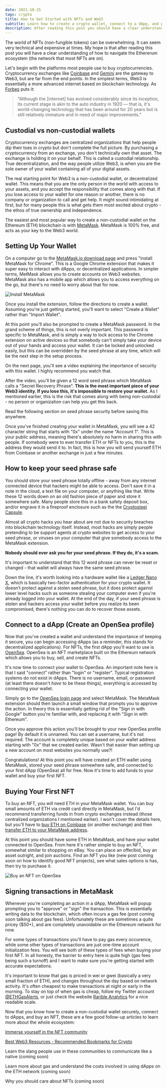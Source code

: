 ```yaml
---
date: 2021-10-25
tags: crypto
title: How to Get Started with NFTs and Web3
subtitle: Learn how to create a crypto wallet, connect to a dApp, and purchase your first NFT.
description: After reading this post you should have a clear understanding of how to create a crypto wallet and purchase your first NFT.
---
```


The world of NFTs (non-fungible tokens) can be overwhelming. It can seem very technical and expensive at times. My hope is that after reading this post you will have a clear understanding of how to navigate the Ethererum ecosystem (the network that most NFTs are on).

Let's begin with the platforms most people use to buy cryptocurrencies. Cryptocurrency exchanges like [Coinbase](https://www.coinbase.com/join/skrilo_n) and [Gemini](https://www.gemini.com/share/xqk6ggp3x) are the gateway to Web3, but are far from the end points. In the simplest terms, Web3 is essentially a more advanced internet based on blockchain technology. As [Forbes](https://www.forbes.com/sites/forbestechcouncil/2020/01/06/what-is-web-3-0/) puts it:

> "Although the \[internet\] has evolved considerably since its inception, its current stage is akin to the auto industry in 1920 — that is, it's world-changing technology that has been around for 20 years but is still relatively immature and in need of major improvements."

## Custodial vs non-custodial wallets
Cryptocurrency exchanges are centralized organizations that help people dip their toes in crypto but don't complete the full picture. By purchasing a cryptocurrency from an exchange, you don't technically own that asset. The exchange is holding it on your behalf. This is called a custodial relationship. True decentralization, and the way people utilize Web3, is when you are the sole owner of your wallet containing all of your digital assets.

The real starting point for Web3 is a non-custodial wallet, or decentralized wallet. This means that you are the only person in the world with access to your assets, and you accept the responsibility that comes along with that. If you lose access to your wallet for one reason or another, there is no company or organization to call and get help. It might sound intimidating at first, but for many people this is what gets them most excited about crypto - the ethos of true ownership and independence.

The easiest and most popular way to create a non-custodial wallet on the Ethereum (ETH) blockchain is with [MetaMask](https://metamask.io/). MetaMask is 100% free, and acts as your key to the Web3 world.

## Setting Up Your Wallet
On a computer go to the [MetaMask.io download page](https://metamask.io/download.html) and press "install MetaMask for Chrome". This is a Google Chrome extension that makes it super easy to interact with dApps, or decentralized applications. In simpler terms, MetMask allows you to create accounts on Web3 websites. MetaMask also has a mobile app which allows you to access everything on the go, but there's no need to worry about that for now.

![Install MetaMask](https://i.ibb.co/9vLmzT3/install-metamask.jpg)

Once you install the extension, follow the directions to create a wallet. Assuming you're just getting started, you'll want to select "Create a Wallet" rather than "Import Wallet". 

At this point you'll also be prompted to create a MetaMask password. In the grand scheme of things, this is not overly important. This password is specific to MetaMask, and is simply a way to lock access to the Chrome extension on active devices so that somebody can't simply take your device out of your hands and access your wallet. It can be locked and unlocked easily, but this can be overridden by the seed phrase at any time, which will be the next step in the setup process.

On the next page, you'll see a video explaining the importance of security with this wallet. I highly recommend you watch that.

After the video, you'll be given a 12 word seed phrase which MetaMask calls a "Secret Recovery Phrase". **This is the most important piece of your Web3 identity. If you lose this, it's impossible to restore your wallet.** As I mentioned earlier, this is the risk that comes along with being non-custodial - no person or organization can help you get this back.

Read the following section on seed phrase security before saving this anywhere.

Once you've finished creating your wallet in MetaMask, you will see a 42 character string that starts with "0x" under the name "Account 1". This is your public address, meaning there's absolutely no harm in sharing this with people. If somebody were to ever transfer ETH or NFTs to you, this is the address they would send it to. In fact, this is how you will send yourself ETH from Coinbase or another exchange in just a few minutes.

## How to keep your seed phrase safe
You should store your seed phrase totally offline - away from any internet connected device that hackers might be able to access. Don't save it in a note in the cloud, a text file on your computer, or anything like that. Write these 12 words down on an old fashion piece of paper and store it somewhere safe. Many people store this in a bank safety deposit box, and/or engrave it in a fireproof enclosure such as the the [Cryptosteel Capsule](https://cryptosteel.com/product/cryptosteel-capsule-solo/).

Almost all crypto hacks you hear about are not due to security breaches into blockchain technology itself. Instead, most hacks are simply people pretending to be support agents at crypto websites to get access to your seed phrase, or viruses on your computer that give somebody access to the MetaMask extension.

**Nobody should ever ask you for your seed phrase. If they do, it's a scam.**

It's important to understand that this 12 word phrase can never be reset or changed - that wallet will always have the same seed phrase.

Down the line, it's worth looking into a hardware wallet like a [Ledger Nano X](https://shop.ledger.com/pages/ledger-nano-x), which is basically two-factor authentication for your crypto wallet. It doesn't protect against a stolen seed phrase, but it does protect against lower level hacks such as someone stealing your computer even if you're already logged into your wallet. At the end of the day, if your seed phrase is stolen and hackers access your wallet before you realize its been compromised, there's nothing you can do to recover those assets.


## Connect to a dApp (Create an OpenSea profile)

Now that you've created a wallet and understand the importance of keeping it secure, you can begin accessing dApps (as a reminder, this stands for decentralized applications). For NFTs, the first dApp you'll want to use is [OpenSea](https://opensea.io/). OpenSea is an NFT marketplace built on the Ethereum network which allows you to buy, sell, and create NFTs.

It's now time to connect your wallet to OpenSea. An important note here is that I said "connect" rather than "login" or "register". Typical registration systems do not exist in dApps. There is no username, email, or password (at least there doesn't *have* to be these things), everything is accessed by connecting your wallet. 

Simply go to the [OpenSea login page](https://opensea.io/login) and select MetaMask. The MetaMask extension should then launch a small window that prompts you to approve the action. In theory this is essentially getting rid of the "Sign in with Google" button you're familiar with, and replacing it with "Sign in with Ethereum".

Once you approve this action you'll be brought to your new OpenSea profile page! By default it is unnamed. You can set a username, but it's not required. The account is completely unique based on your wallet address starting with "0x" that we created earlier. Wasn't that easier than setting up a new account on most websites you normally use?!

Congratulations! At this point you will have created an ETH wallet using MetaMask, stored your seed phrase somewhere safe, and connected to your first dApp (OpenSea) all for free. Now it's time to add funds to your wallet and buy your first NFT.

## Buying Your First NFT

To buy an NFT, you will need ETH in your MetaMask wallet. You can buy small amounts of ETH via credit card directly in MetaMask, but I'd recommend transferring funds in from crypto exchanges instead (those centralized organizations I mentioned earlier). I won't cover the details here, but you'll have to [buy ETH on Coinbase](https://www.coinbase.com/buy-ethereum) (or another exchange) and then [transfer ETH to your MetaMask address](https://www.youtube.com/watch?v=9NQgCyOXQlY).

At this point you should have some ETH in MetaMask, and have your wallet connected to OpenSea. From here it's rather simple to buy an NFT, somewhat similar to shopping on eBay. You can place an offer/bid, buy an asset outright, and join auctions. Find an NFT you like (new post coming soon on how to identify good NFT projects), see what sales options is has, then try to purchase it.

![Buy an NFT on OpenSea](https://i.ibb.co/WFMmhWW/buy-nft.jpg)

## Signing transactions in MetaMask
Whenever you're completing an action in a dApp, MetaMask will popup prompting you to "approve" or "sign" the transaction. This is essentially writing data to the blockchain, which often incurs a gas fee (post coming soon talking about gas fees). Unfortunately these are sometimes a quite pricey ($50+), and are completely unavoidable on the Ethereum network for now. 

For some types of transactions you'll have to pay gas every occurence, while some other types of transactions are just one-time account initialization fees. You will see both of these types of fees when buying your first NFT. In all honesty, the barrier to entry here is quite high (gas fees being such a turnoff) and I want to make sure you're getting started with accurate expectations.

It's important to know that gas is priced in wei or gwei (basically a very small fraction of ETH), and changes throughout the day based on network activity. It's often cheapest to make transactions at night or early in the morning. To stay on top of when gas is cheap, follow my Twitter account [@ETHGasAlerts](https://twitter.com/ETHGasAlerts), or just check the website [Rarible Analytics](https://raribleanalytics.com) for a nice readable scale.

Now that you know how to create a non-custodial wallet securely, connect to dApps, and buy an NFT, these are a few good follow-up articles to learn more about the whole ecosystem:

[Immerse yourself in the NFT community](/blog/nft-community/)

[Best Web3 Resources - Recommended Bookmarks for Crypto](/blog/crypto-bookmarks/)

Learn the slang people use in these communities to communicate like a native (coming soon)

Learn more about gas and understand the costs involved in using dApps on the ETH network (coming soon)

Why you should care about NFTs (coming soon)
